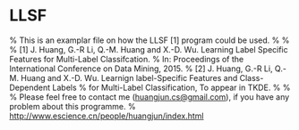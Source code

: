 # LLSF


% This is an examplar file on how the LLSF [1] program could be used.
%
%
% [1] J. Huang, G.-R Li, Q.-M. Huang and X.-D. Wu. Learning Label Specific Features for Multi-Label Classifcation. 
%     In: Proceedings of the International Conference on Data Mining, 2015.
% [2] J. Huang, G.-R Li, Q.-M. Huang and X.-D. Wu. Learnign label-Specific Features and Class-Dependent Labels 
%     for Multi-Label Classification, To appear in TKDE.
%
%
% Please feel free to contact me (huangjun.cs@gmail.com), if you have any problem about this programme.
% http://www.escience.cn/people/huangjun/index.html

